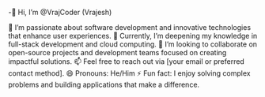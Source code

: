 -👋 Hi, I’m @VrajCoder (Vrajesh)

👀 I’m passionate about software development and innovative technologies that enhance user experiences.
🌱 Currently, I’m deepening my knowledge in full-stack development and cloud computing.
💞️ I’m looking to collaborate on open-source projects and development teams focused on creating impactful solutions.
📫 Feel free to reach out via [your email or preferred contact method].
😄 Pronouns: He/Him
⚡ Fun fact: I enjoy solving complex problems and building applications that make a difference.
<!---
VrajCoder/VrajCoder is a ✨ special ✨ repository because its `README.md` (this file) appears on your GitHub profile.
You can click the Preview link to take a look at your changes.
--->
